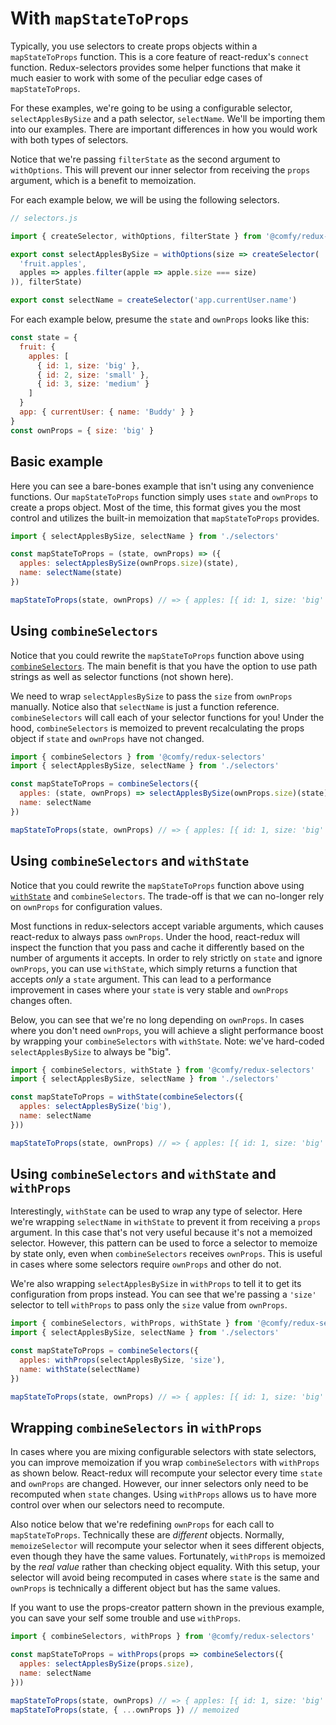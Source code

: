 # With `mapStateToProps`

Typically, you use selectors to create props objects within a `mapStateToProps` function. This is a core feature of react-redux's `connect` function. Redux-selectors provides some helper functions that make it much easier to work with some of the peculiar edge cases of `mapStateToProps`.

For these examples, we're going to be using a configurable selector, `selectApplesBySize` and a path selector, `selectName`. We'll be importing them into our examples. There are important differences in how you would work with both types of selectors.

Notice that we're passing `filterState` as the second argument to `withOptions`. This will prevent our inner selector from receiving the `props` argument, which is a benefit to memoization.

For each example below, we will be using the following selectors.

```js
// selectors.js

import { createSelector, withOptions, filterState } from '@comfy/redux-selectors'

export const selectApplesBySize = withOptions(size => createSelector(
  'fruit.apples',
  apples => apples.filter(apple => apple.size === size)
)), filterState)

export const selectName = createSelector('app.currentUser.name')
```

For each example below, presume the `state` and `ownProps` looks like this:

```js
const state = {
  fruit: {
    apples: [
      { id: 1, size: 'big' },
      { id: 2, size: 'small' },
      { id: 3, size: 'medium' }
    ]
  }
  app: { currentUser: { name: 'Buddy' } }
}
const ownProps = { size: 'big' }
```

## Basic example

Here you can see a bare-bones example that isn't using any convenience functions. Our `mapStateToProps` function simply uses `state` and `ownProps` to create a props object. Most of the time, this format gives you the most control and utilizes the built-in memoization that `mapStateToProps` provides.

```js
import { selectApplesBySize, selectName } from './selectors'

const mapStateToProps = (state, ownProps) => ({
  apples: selectApplesBySize(ownProps.size)(state),
  name: selectName(state)
})

mapStateToProps(state, ownProps) // => { apples: [{ id: 1, size: 'big' }], name: 'Buddy' }
```

## Using `combineSelectors`

Notice that you could rewrite the `mapStateToProps` function above using [`combineSelectors`](/docs/api/combineSelectors.md). The main benefit is that you have the option to use path strings as well as selector functions (not shown here).

We need to wrap `selectApplesBySize` to pass the `size` from `ownProps` manually. Notice also that `selectName` is just a function reference. `combineSelectors` will call each of your selector functions for you! Under the hood, `combineSelectors` is memoized to prevent recalculating the props object if `state` and `ownProps` have not changed.

```js
import { combineSelectors } from '@comfy/redux-selectors'
import { selectApplesBySize, selectName } from './selectors'

const mapStateToProps = combineSelectors({
  apples: (state, ownProps) => selectApplesBySize(ownProps.size)(state),
  name: selectName
})

mapStateToProps(state, ownProps) // => { apples: [{ id: 1, size: 'big' }], name: 'Buddy' }
```

## Using `combineSelectors` and `withState`

Notice that you could rewrite the `mapStateToProps` function above using [`withState`](/docs/api/withState.md) and `combineSelectors`.  The trade-off is that we can no-longer rely on `ownProps` for configuration values.

Most functions in redux-selectors accept variable arguments, which causes react-redux to always pass `ownProps`. Under the hood, react-redux will inspect the function that you pass and cache it differently based on the number of arguments it accepts. In order to rely strictly on `state` and ignore `ownProps`, you can use `withState`, which simply returns a function that accepts _only_ a `state` argument. This can lead to a performance improvement in cases where your `state` is very stable and `ownProps` changes often.

Below, you can see that we're no long depending on `ownProps`. In cases where you don't need `ownProps`, you will achieve a slight performance boost by wrapping your `combineSelectors` with `withState`. Note: we've hard-coded `selectApplesBySize` to always be "big".

```js
import { combineSelectors, withState } from '@comfy/redux-selectors'
import { selectApplesBySize, selectName } from './selectors'

const mapStateToProps = withState(combineSelectors({
  apples: selectApplesBySize('big'),
  name: selectName
}))

mapStateToProps(state, ownProps) // => { apples: [{ id: 1, size: 'big' }], name: 'Buddy' }
```

## Using `combineSelectors` and `withState` and `withProps`

Interestingly, `withState` can be used to wrap any type of selector. Here we're wrapping `selectName` in `withState` to prevent it from receiving a `props` argument. In this case that's not very useful because it's not a memoized selector. However, this pattern can be used to force a selector to memoize by state only, even when `combineSelectors` receives `ownProps`. This is useful in cases where some selectors require `ownProps` and other do not.

We're also wrapping `selectApplesBySize` in `withProps` to tell it to get its configuration from props instead. You can see that we're passing a `'size'` selector to tell `withProps` to pass only the `size` value from `ownProps`.

```js
import { combineSelectors, withProps, withState } from '@comfy/redux-selectors'
import { selectApplesBySize, selectName } from './selectors'

const mapStateToProps = combineSelectors({
  apples: withProps(selectApplesBySize, 'size'),
  name: withState(selectName)
})

mapStateToProps(state, ownProps) // => { apples: [{ id: 1, size: 'big' }], name: 'Buddy' }
```

## Wrapping `combineSelectors` in `withProps`

In cases where you are mixing configurable selectors with state selectors, you can improve memoization if you wrap `combineSelectors` with `withProps` as shown below. React-redux will recompute your selector every time `state` and `ownProps` are changed. However, our inner selectors only need to be recomputed when `state` changes. Using `withProps` allows us to have more control over when our selectors need to recompute.

Also notice below that we're redefining `ownProps` for each call to `mapStateToProps`. Technically these are _different_ objects. Normally, `memoizeSelector` will recompute your selector when it sees different objects, even though they have the same values. Fortunately, `withProps` is memoized by the _real value_ rather than checking object equality. With this setup, your selector will avoid being recomputed in cases where `state` is the same and `ownProps` is technically a different object but has the same values.

If you want to use the props-creator pattern shown in the previous example, you can save your self some trouble and use `withProps`.

```js
import { combineSelectors, withProps } from '@comfy/redux-selectors'

const mapStateToProps = withProps(props => combineSelectors({
  apples: selectApplesBySize(props.size),
  name: selectName
}))

mapStateToProps(state, ownProps) // => { apples: [{ id: 1, size: 'big' }], name: 'Buddy' }
mapStateToProps(state, { ...ownProps }) // memoized
```
